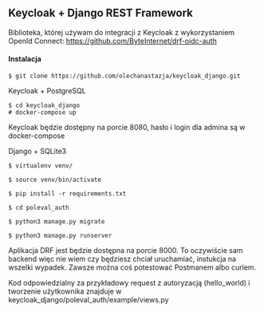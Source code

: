 ## Keycloak + Django REST Framework


Biblioteka, której używam do integracji z Keycloak z wykorzystaniem OpenId Connect: 
https://github.com/ByteInternet/drf-oidc-auth
 
#### Instalacja

```
$ git clone https://github.com/olechanastazja/keycloak_django.git
```

Keycloak + PostgreSQL
```
$ cd keycloak_django
# docker-compose up
```

Keycloak będzie dostępny na porcie 8080, hasło i login dla admina są w docker-compose

Django + SQLite3

```
$ virtualenv venv/

$ source venv/bin/activate

$ pip install -r requirements.txt

$ cd poleval_auth 

$ python3 manage.py migrate 

$ python3 manage.py runserver
```

Aplikacja DRF jest będzie dostępna na porcie 8000. To oczywiście sam backend więc nie wiem czy
będziesz chciał uruchamiać, instukcja na wszelki wypadek. Zawsze można coś potestować Postmanem albo curlem. 

Kod odpowiedzialny za przykładowy request z autoryzacją (hello_world) i tworzenie użytkownika znajduje w 
keycloak_django/poleval_auth/example/views.py


   